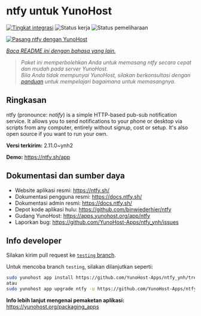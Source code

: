<!--
N.B.: README ini dibuat secara otomatis oleh <https://github.com/YunoHost/apps/tree/master/tools/readme_generator>
Ini TIDAK boleh diedit dengan tangan.
-->

# ntfy untuk YunoHost

[![Tingkat integrasi](https://apps.yunohost.org/badge/integration/ntfy)](https://ci-apps.yunohost.org/ci/apps/ntfy/)
![Status kerja](https://apps.yunohost.org/badge/state/ntfy)
![Status pemeliharaan](https://apps.yunohost.org/badge/maintained/ntfy)

[![Pasang ntfy dengan YunoHost](https://install-app.yunohost.org/install-with-yunohost.svg)](https://install-app.yunohost.org/?app=ntfy)

*[Baca README ini dengan bahasa yang lain.](./ALL_README.md)*

> *Paket ini memperbolehkan Anda untuk memasang ntfy secara cepat dan mudah pada server YunoHost.*  
> *Bila Anda tidak mempunyai YunoHost, silakan berkonsultasi dengan [panduan](https://yunohost.org/install) untuk mempelajari bagaimana untuk memasangnya.*

## Ringkasan

ntfy (pronounce: *notify*) is a simple HTTP-based pub-sub notification service. It allows you to send notifications to your phone or desktop via scripts from any computer, entirely without signup, cost or setup. It's also open source if you want to run your own.


**Versi terkirim:** 2.11.0~ynh2

**Demo:** <https://ntfy.sh/app>
## Dokumentasi dan sumber daya

- Website aplikasi resmi: <https://ntfy.sh/>
- Dokumentasi pengguna resmi: <https://docs.ntfy.sh/>
- Dokumentasi admin resmi: <https://docs.ntfy.sh/>
- Depot kode aplikasi hulu: <https://github.com/binwiederhier/ntfy>
- Gudang YunoHost: <https://apps.yunohost.org/app/ntfy>
- Laporkan bug: <https://github.com/YunoHost-Apps/ntfy_ynh/issues>

## Info developer

Silakan kirim pull request ke [`testing` branch](https://github.com/YunoHost-Apps/ntfy_ynh/tree/testing).

Untuk mencoba branch `testing`, silakan dilanjutkan seperti:

```bash
sudo yunohost app install https://github.com/YunoHost-Apps/ntfy_ynh/tree/testing --debug
atau
sudo yunohost app upgrade ntfy -u https://github.com/YunoHost-Apps/ntfy_ynh/tree/testing --debug
```

**Info lebih lanjut mengenai pemaketan aplikasi:** <https://yunohost.org/packaging_apps>
